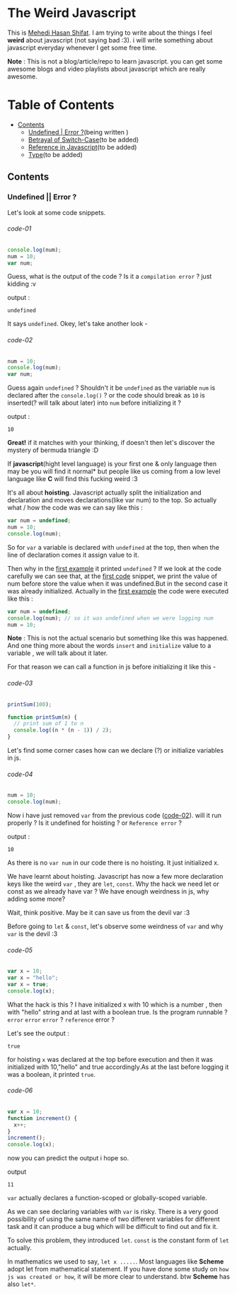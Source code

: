 # The Weird Javascript

This is [Mehedi Hasan Shifat](https://www.github.com/jspw). I am trying to write about the things I feel **weird** about javascript (not saying bad :3). i will write something about javascript everyday whenever I get some free time.

**Note** : This is not a blog/article/repo to learn javascript. you can get some awesome blogs and video playlists about javascript which are really awesome.

# Table of Contents

- [Contents](#contents)
  - [Undefined | Error ?](#undefined-error)(being written )
  - [Betrayal of Switch-Case](#betrayl-of-switch-case)(to be added)
  - [Reference in Javascript](#reference-in-javascript)(to be added)
  - [Type](#type)(to be added)

## Contents

### Undefined || Error ?

Let's look at some code snippets.

###### code-01

```js
console.log(num);
num = 10;
var num;
```

Guess, what is the output of the code ?
Is it a `compilation error` ? just kidding :v

output :

```
undefined
```

It says `undefined`. Okey, let's take another look -

###### code-02

```js
num = 10;
console.log(num);
var num;
```

Guess again `undefined` ? Shouldn't it be `undefined` as the variable `num` is declared after the `console.log()` ? or the code should break as `10` is inserted(? will talk about later) into `num` before initializing it ?

output :

```
10
```

**Great!** if it matches with your thinking, if doesn't then let's discover the mystery of bermuda triangle :D

If **javascript**(hight level language) is your first one & only language then may be you will find it normal\* but people like us coming from a low level language like **C** will find this fucking weird :3

It's all about **hoisting**. Javascript actually split the initialization and declaration and moves declarations(like var num) to the top. So actually what / how the code was we can say like this :

```js
var num = undefined;
num = 10;
console.log(num);
```

So for `var` a variable is declared with `undefined` at the top, then when the line of declaration comes it assign value to it.

Then why in the [first example](#code-01) it printed `undefined` ?
If we look at the code carefully we can see that, at the [first code](#code-01) snippet, we print the value of num before store the value when it was undefined.But in the second case it was already initialized.
Actually in the [first example](#code-02) the code were executed like this :

```js
var num = undefined;
console.log(num); // so it was undefined when we were logging num
num = 10;
```

**Note** : This is not the actual scenario but something like this was happened. And one thing more about the words `insert` and `initialize` value to a variable , we will talk about it later.

For that reason we can call a function in js before initializing it like this -

###### code-03

```js
printSum(100);

function printSum(n) {
  // print sum of 1 to n
  console.log((n * (n - 1)) / 2);
}
```

Let's find some corner cases how can we declare (?) or initialize variables in js.

###### code-04

```js
num = 10;
console.log(num);
```

Now i have just removed `var` from the previous code ([code-02](#code-02)). will it run properly ? Is it undefined for hoisting ? or `Reference error` ?

output :

```
10
```

As there is no `var num` in our code there is no hoisting. It just initialized x.

We have learnt about hoisting. Javascript has now a few more declaration keys like the weird `var` , they are `let`, `const`. Why the hack we need let or const as we already have var ? We have enough weirdness in js, why adding some more?

Wait, think positive. May be it can save us from the devil var :3

Before going to `let` & `const`, let's observe some weirdness of `var` and why `var` is the devil :3

###### code-05

```js
var x = 10;
var x = "hello";
var x = true;
console.log(x);
```

What the hack is this ? I have initialized x with 10 which is a number , then with "hello" string and at last with a boolean true. Is the program runnable ? `error` `error` `error` ? `reference` error ?

Let's see the output :

```
true
```

for hoisting `x` was declared at the top before execution and then it was initialized with 10,"hello" and true accordingly.As at the last before logging it was a boolean, it printed `true`.

###### code-06

```js
var x = 10;
function increment() {
  x++;
}
increment();
console.log(x);
```

now you can predict the output i hope so.

output

```
11
```

`var` actually declares a function-scoped or globally-scoped variable.

As we can see declaring variables with `var` is risky. There is a very good possibility of using the same name of two different variables for different task and it can produce a bug which will be difficult to find out and fix it.

To solve this problem, they introduced `let`. `const` is the constant form of `let` actually.

In mathematics we used to say, `let x .....`. Most languages like **Scheme** adopt let from mathematical statement. If you have done some study on `how js was created or how`, it will be more clear to understand. btw **Scheme** has also `let*`.

<!-- Let's rewrite some of the previously written code snippets. -->
